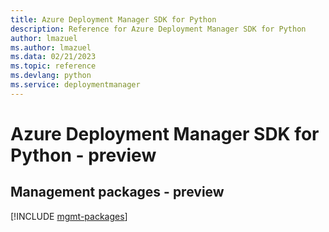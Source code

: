 ```yaml
---
title: Azure Deployment Manager SDK for Python
description: Reference for Azure Deployment Manager SDK for Python
author: lmazuel
ms.author: lmazuel
ms.data: 02/21/2023
ms.topic: reference
ms.devlang: python
ms.service: deploymentmanager
---
```

# Azure Deployment Manager SDK for Python - preview

## Management packages - preview
[!INCLUDE [mgmt-packages](deployment-manager-mgmt-index.md)]